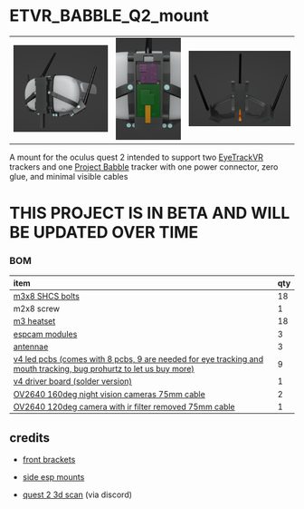 # ETVR_BABBLE_Q2_mount

| | | |
| :---: | :---: | :---: |
| ![whole_system](./images/whole%20system.png) | ![electronics box](./images/electronics%20box.png) | ![back](./images/back.png) |

A mount for the oculus quest 2 intended to support two [EyeTrackVR](https://github.com/EyeTrackVR/EyeTrackVR) trackers and one [Project Babble](https://github.com/SummerSigh/ProjectBabble) tracker with one power connector, zero glue, and minimal visible cables

# THIS PROJECT IS IN BETA AND WILL BE UPDATED OVER TIME


### BOM

| item                                               | qty |
| :---                                               | :---         |
| [m3x8 SHCS bolts](https://www.amazon.com/uxcell-M3x8mm-Thread-Stainless-Socket/dp/B01MCW5GM3/)                                               | 18           |
| m2x8 screw                                              | 1           |
| [m3 heatset](https://www.amazon.com/Threaded-Knurled-Embedment-Compatible-Switchwire/dp/B0B398W1CC/)                                         | 18           |
| [espcam modules](https://www.aliexpress.com/item/1005004005700341.html)                                                                      | 3            |
| [antennae](https://www.aliexpress.com/item/1005004005700341.html)                                                                            | 3            |
| [v4 led pcbs (comes with 8 pcbs, 9 are needed for eye tracking and mouth tracking, bug prohurtz to let us buy more)](https://store.eyetrackvr.dev/products/v4-mini-some-assemblly-required)                                                         | 9            |
| [v4 driver board (solder version)](https://store.eyetrackvr.dev/products/v4-mini-some-assemblly-required)                                    | 1            |
| [OV2640 160deg night vision cameras 75mm cable](https://www.aliexpress.com/item/1005003040149873.html)                                            | 2            |
| [OV2640 120deg camera with ir filter removed 75mm cable](https://www.aliexpress.com/item/1005003040149873.html)                                   | 1            |

## credits

- [front brackets](https://github.com/EyeTrackVR/EyeTrackVR-Hardware/tree/main/3d_Printed_Mounts/Quest_2/Prohurtz)

- [side esp mounts](https://github.com/EyeTrackVR/EyeTrackVR-Hardware/tree/main/3d_Printed_Mounts/Quest_2/Arkfall)

- [quest 2 3d scan](https://github.com/RedHawk989) (via discord)

